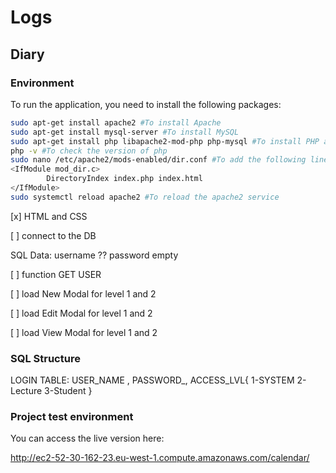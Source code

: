 
# Logs

## Diary

### Environment

To run the application, you need to install the following packages:

```bash
sudo apt-get install apache2 #To install Apache
sudo apt-get install mysql-server #To install MySQL
sudo apt-get install php libapache2-mod-php php-mysql #To install PHP and its modules to connect to MySQL
php -v #To check the version of php
sudo nano /etc/apache2/mods-enabled/dir.conf #To add the following line
<IfModule mod_dir.c>
        DirectoryIndex index.php index.html
</IfModule>
sudo systemctl reload apache2 #To reload the apache2 service
```

[x] HTML and CSS

[ ] connect to the DB

SQL Data: username ?? password empty

[ ] function GET USER

[ ] load New Modal for level 1 and 2

[ ] load Edit Modal for level 1 and 2

[ ] load View Modal for level 1 and 2

### SQL Structure

LOGIN TABLE:
USER_NAME , PASSWORD_, ACCESS_LVL{ 1-SYSTEM 2-Lecture 3-Student }

### Project test environment

You can access the live version here:

<http://ec2-52-30-162-23.eu-west-1.compute.amazonaws.com/calendar/>
